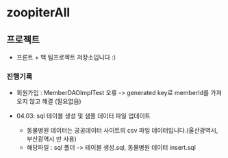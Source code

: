 # zoopiterAll

## 프로젝트

- 프론트 + 백 팀프로젝트 저장소입니다 :)

### 진행기록

- 회원가입 : MemberDAOImplTest 오류 -> generated key로 memberId를 가져오지 않고 해결 (필요없음)

- 04.03: sql 테이블 생성 및 샘플 데이터 파일 업데이트
  - 동물병원 데이터는 공공데이터 사이트의 csv 파일 데이터입니다.(울산광역시, 부산광역시 만 사용)
  - 해당파일 : sql 폴더 -> 테이블 생성.sql, 동물병원 데이터 insert.sql
